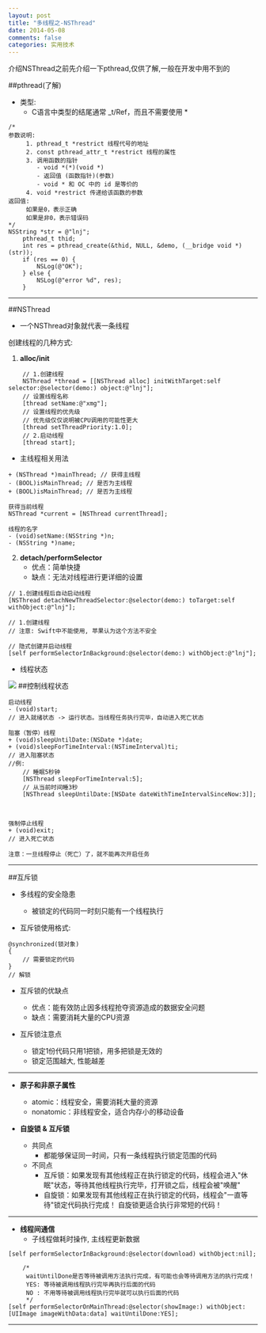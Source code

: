 ```yaml
---
layout: post
title: "多线程之-NSThread"
date: 2014-05-08
comments: false
categories: 实用技术
---
```


介绍NSThread之前先介绍一下pthread,仅供了解,一般在开发中用不到的

##pthread(了解)
- 类型:
	- C语言中类型的结尾通常 _t/Ref，而且不需要使用 *
     
```objc
/*
参数说明:
     1. pthread_t *restrict 线程代号的地址
     2. const pthread_attr_t *restrict 线程的属性
     3. 调用函数的指针
        - void *(*)(void *)
        - 返回值 (函数指针)(参数)
        - void * 和 OC 中的 id 是等价的
     4. void *restrict 传递给该函数的参数
返回值:
     如果是0，表示正确
     如果是非0，表示错误码
*/
NSString *str = @"lnj";
    pthread_t thid;
    int res = pthread_create(&thid, NULL, &demo, (__bridge void *)(str));
    if (res == 0) {
        NSLog(@"OK");
    } else {
        NSLog(@"error %d", res);
    }
```

---
##NSThread
+ 一个NSThread对象就代表一条线程

创建线程的几种方式:

1. **alloc/init**

```objc
    // 1.创建线程
    NSThread *thread = [[NSThread alloc] initWithTarget:self selector:@selector(demo:) object:@"lnj"];
    // 设置线程名称
    [thread setName:@"xmg"];
    // 设置线程的优先级
    // 优先级仅仅说明被CPU调用的可能性更大
    [thread setThreadPriority:1.0];
    // 2.启动线程
    [thread start];

```
- 主线程相关用法

```objc
+ (NSThread *)mainThread; // 获得主线程
- (BOOL)isMainThread; // 是否为主线程
+ (BOOL)isMainThread; // 是否为主线程

获得当前线程
NSThread *current = [NSThread currentThread];

线程的名字
- (void)setName:(NSString *)n;
- (NSString *)name;

```

2. **detach/performSelector**
	+ 优点：简单快捷
	+ 缺点：无法对线程进行更详细的设置

```objc
// 1.创建线程后自动启动线程
[NSThread detachNewThreadSelector:@selector(demo:) toTarget:self withObject:@"lnj"];

// 1.创建线程
// 注意: Swift中不能使用, 苹果认为这个方法不安全

// 隐式创建并启动线程
[self performSelectorInBackground:@selector(demo:) withObject:@"lnj"];
```

- 线程状态

![](https://dn-zhunjiee.qbox.me/Snip20150831_1.png)
##控制线程状态

```objc
启动线程
- (void)start; 
// 进入就绪状态 -> 运行状态。当线程任务执行完毕，自动进入死亡状态

阻塞（暂停）线程
+ (void)sleepUntilDate:(NSDate *)date;
+ (void)sleepForTimeInterval:(NSTimeInterval)ti;
// 进入阻塞状态
//例:
    // 睡眠5秒钟
    [NSThread sleepForTimeInterval:5];   
    // 从当前时间睡3秒
    [NSThread sleepUntilDate:[NSDate dateWithTimeIntervalSinceNow:3]];



强制停止线程
+ (void)exit;
// 进入死亡状态
```
`注意：一旦线程停止（死亡）了，就不能再次开启任务`




---
##互斥锁

- 多线程的安全隐患
    + 被锁定的代码同一时刻只能有一个线程执行

- 互斥锁使用格式:

```objc
@synchronized(锁对象) 
{ 
	// 需要锁定的代码  
}
// 解锁

```
- 互斥锁的优缺点
	- 优点：能有效防止因多线程抢夺资源造成的数据安全问题
	- 缺点：需要消耗大量的CPU资源

- 互斥锁注意点
    + 锁定1份代码只用1把锁，用多把锁是无效的
    + 锁定范围越大, 性能越差

---
- **原子和非原子属性**
    + atomic：线程安全，需要消耗大量的资源
    + nonatomic：非线程安全，适合内存小的移动设备

- **自旋锁 & 互斥锁**
    + 共同点
    	+ 都能够保证同一时间，只有一条线程执行锁定范围的代码
    + 不同点
        * 互斥锁：如果发现有其他线程正在执行锁定的代码，线程会进入"休眠"状态，等待其他线程执行完毕，打开锁之后，线程会被"唤醒"
        * 自旋锁：如果发现有其他线程正在执行锁定的代码，线程会"一直等待"锁定代码执行完成！
 自旋锁更适合执行非常短的代码！

---

- **线程间通信**
    + 子线程做耗时操作, 主线程更新数据

```objc
[self performSelectorInBackground:@selector(download) withObject:nil];

    /*
     waitUntilDone是否等待被调用方法执行完成，有可能也会等待调用方法的执行完成！
     YES: 等待被调用线程执行完毕再执行后面的代码
     NO : 不用等待被调用线程执行完毕就可以执行后面的代码
     */
[self performSelectorOnMainThread:@selector(showImage:) withObject:[UIImage imageWithData:data] waitUntilDone:YES];
```

---

